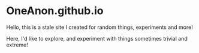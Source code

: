 # OneAnon.github.io
Hello, this is a stale site I created for random things, experiments and more! 

Here, I'd like to explore, and experiment with things sometimes trivial and extreme!


